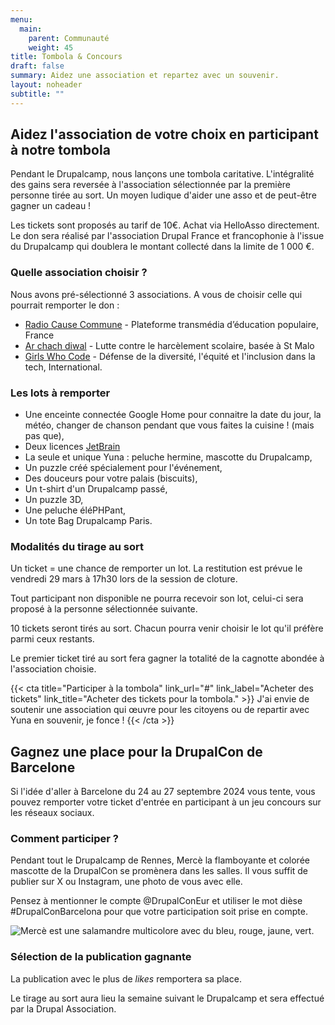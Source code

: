 ```yaml
---
menu:
  main:
    parent: Communauté
    weight: 45
title: Tombola & Concours
draft: false
summary: Aidez une association et repartez avec un souvenir.
layout: noheader
subtitle: ""
---
```

## Aidez l'association de votre choix en participant à notre tombola

Pendant le Drupalcamp, nous lançons une tombola caritative. L'intégralité des gains sera reversée à l'association sélectionnée par la première personne tirée au sort. Un moyen ludique d'aider une asso et de peut-être gagner un cadeau !

Les tickets sont proposés au tarif de 10€. Achat via HelloAsso directement. Le don sera réalisé par l'association Drupal France et francophonie à l'issue du Drupalcamp qui doublera le montant collecté dans la limite de 1 000 €.

### Quelle association choisir ?

Nous avons pré-sélectionné 3 associations. A vous de choisir celle qui pourrait remporter le don : 

* [Radio Cause Commune](https://cause-commune.fm/) - Plateforme transmédia d’éducation populaire, France
* [Ar chach diwal](https://www.facebook.com/profile.php?id=100065016510820&locale=fr_FR) - Lutte contre le harcèlement scolaire, basée à St Malo
* [Girls Who Code](https://girlswhocode.com/) - Défense de la diversité, l'équité et l'inclusion dans la tech, International.

### Les lots à remporter

* Une enceinte connectée Google Home pour connaitre la date du jour, la météo, changer de chanson pendant que vous faites la cuisine ! (mais pas que),
* Deux licences [JetBrain](https://www.jetbrains.com/fr-fr/)
* La seule et unique Yuna : peluche hermine, mascotte du Drupalcamp,
* Un puzzle créé spécialement pour l'événement,
* Des douceurs pour votre palais (biscuits),
* Un t-shirt d'un Drupalcamp passé,
* Un puzzle 3D,
* Une peluche éléPHPant,
* Un tote Bag Drupalcamp Paris.

### Modalités du tirage au sort

Un ticket = une chance de remporter un lot. La restitution est prévue le vendredi 29 mars à 17h30 lors de la session de cloture.

Tout participant non disponible ne pourra recevoir son lot, celui-ci sera proposé à la personne sélectionnée suivante.

10 tickets seront tirés au sort. Chacun pourra venir choisir le lot qu'il préfère parmi ceux restants.  

Le premier ticket tiré au sort fera gagner la totalité de la cagnotte abondée à l'association choisie.

{{< cta
title="Participer à la tombola"
link_url="#"
link_label="Acheter des tickets"
link_title="Acheter des tickets pour la tombola." >}}
J'ai envie de soutenir une association qui œuvre pour les citoyens ou de repartir avec Yuna en souvenir, je fonce !
{{< /cta >}}

## Gagnez une place pour la DrupalCon de Barcelone

Si l'idée d'aller à Barcelone du 24 au 27 septembre 2024 vous tente, vous pouvez remporter votre ticket d'entrée en participant à un jeu concours sur les réseaux sociaux.

### Comment participer ?

Pendant tout le Drupalcamp de Rennes, Mercè la flamboyante et colorée mascotte de la DrupalCon se promènera dans les salles. Il vous suffit de publier sur X ou Instagram, une photo de vous avec elle.

Pensez à mentionner le compte @DrupalConEur et utiliser le mot dièse #DrupalConBarcelona pour que votre participation soit prise en compte.

![Mercè est une salamandre multicolore avec du bleu, rouge, jaune, vert.](/communaute/img.png "Mercè")

### Sélection de la publication gagnante

La publication avec le plus de *likes* remportera sa place. 

Le tirage au sort aura lieu la semaine suivant le Drupalcamp et sera effectué par la Drupal Association.
